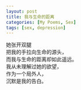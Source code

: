 ```yaml
---
layout: post
title: 我与生命的距离
categories: [My Poems, Sex]
tags: [sex, depression]
---
```


她张开双腿  
把我的手拉向生命的源头，  
而我与生命的距离却如此遥远。  
我从未理解过她的欲望，  
作为一个局外人，  
沉默是我的告白。  
